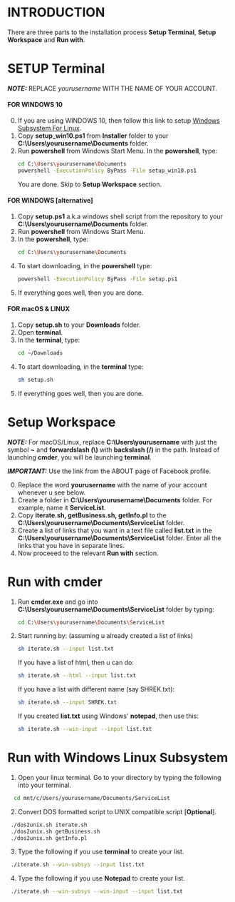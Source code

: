 INTRODUCTION
======

There are three parts to the installation process **Setup Terminal**, **Setup Workspace** and  **Run with**. 


SETUP Terminal
=================
***NOTE:*** REPLACE *yourusername*  WITH THE NAME OF YOUR ACCOUNT.

#### FOR WINDOWS 10
0. If you are using WINDOWS 10, then follow this link to setup [Windows Subsystem For Linux](https://docs.microsoft.com/en-us/windows/wsl/install-win10 "Windows Subsystem For Linux").
1. Copy **setup_win10.ps1** from **Installer** folder to your **C:\Users\yourusername\Documents** folder.
2. Run **powershell** from Windows Start Menu. In the **powershell**, type:
   ```bash
   cd C:\Users\yourusername\Documents
   powershell -ExecutionPolicy ByPass -File setup_win10.ps1
   ```
   You are done. Skip to **Setup Workspace** section.
   
#### FOR WINDOWS [alternative]
1. Copy **setup.ps1** a.k.a windows shell script from the repository  to your **C:\Users\yourusername\Documents** folder.
2. Run **powershell** from Windows Start Menu.
3. In the **powershell**, type:
   ```bash
   cd C:\Users\yourusername\Documents
   ```
4. To start downloading, in the **powershell** type:
   ```bash
   powershell -ExecutionPolicy ByPass -File setup.ps1
   ```
5. If everything goes well, then you are done.



#### FOR macOS & LINUX

1. Copy **setup.sh** to your **Downloads** folder.
2. Open **terminal**.
3. In the **terminal**, type:
   ```bash
   cd ~/Downloads
   ```
4. To start downloading, in the **terminal** type:
   ```bash
   sh setup.sh
   ```
5. If everything goes well, then you are done.


Setup Workspace
=======

***NOTE:*** For macOS/Linux, replace **C:\Users\yourusername** with just the symbol **~** and **forwardslash (\\)** with **backslash (/)** in the path. Instead of launching **cmder**, you will be launching **terminal**.
      
***IMPORTANT:*** Use the link from the ABOUT page of Facebook profile.

0. Replace the word **yourusername**  with the name of your account whenever u see below.
1. Create a folder in **C:\Users\yourusername\Documents** folder. For example, name it **ServiceList**.
2. Copy **iterate.sh, getBusiness.sh, getInfo.pl** to the **C:\Users\yourusername\Documents\ServiceList** folder.
3. Create a list of links that you want in a text file called **list.txt** in the **C:\Users\yourusername\Documents\ServiceList** folder.
   Enter all the links that you have in separate lines.
4. Now proceeed to the relevant **Run with** section.

 Run with cmder
=======
1. Run **cmder.exe** and go into **C:\Users\yourusername\Documents\ServiceList** folder by typing:
    ```bash
    cd C:\Users\yourusername\Documents\ServiceList
    ```
2. Start running by: (assuming u already created a list of links)
   ```bash
   sh iterate.sh --input list.txt
   ```
   If you have a list of html, then u can do:
   ```bash
   sh iterate.sh --html --input list.txt
   ```
   If you have a list with different name (say SHREK.txt):
   ```bash
   sh iterate.sh --input SHREK.txt
   ```
   If you created **list.txt** using Windows' **notepad**, then use this:
   ```bash
   sh iterate.sh --win-input --input list.txt
   ```
   
 Run with Windows Linux Subsystem
=======
  1. Open your linux terminal. Go to your directory by typing the following into your terminal.
  ```bash
    cd mnt/c/Users/yourusername/Documents/ServiceList
  ```
  2. Convert DOS formatted script to UNIX compatible script [**Optional**].
  ```bash
   ./dos2unix.sh iterate.sh
   ./dos2unix.sh getBusiness.sh
   ./dos2unix.sh getInfo.pl
   ```   
  3. Type the following if you use **terminal** to create your list.
  ```bash
   ./iterate.sh --win-subsys --input list.txt
   ``` 
  4. Type the following if you use **Notepad** to create your list.
  ```bash
   ./iterate.sh --win-subsys --win-input --input list.txt
   ``` 
